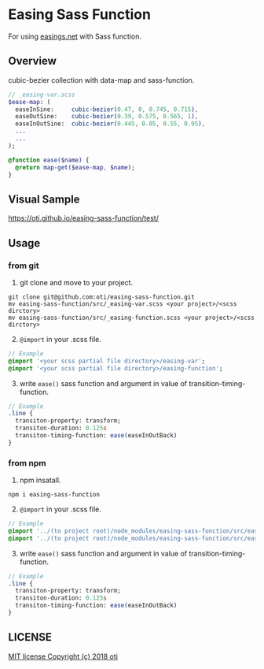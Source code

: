 
# Easing Sass Function

For using [easings.net](http://easings.net/) with Sass function.

## Overview

cubic-bezier collection with data-map and sass-function.

```Sass
// _easing-var.scss
$ease-map: (
  easeInSine:     cubic-bezier(0.47, 0, 0.745, 0.715),
  easeOutSine:    cubic-bezier(0.39, 0.575, 0.565, 1),
  easeInOutSine:  cubic-bezier(0.445, 0.05, 0.55, 0.95),
  ...
  ...
);
```

```Sass
@function ease($name) {
  @return map-get($ease-map, $name);
}
```

## Visual Sample

https://oti.github.io/easing-sass-function/test/

## Usage

### from git

1. git clone and move to your project.

```shell
git clone git@github.com:oti/easing-sass-function.git
mv easing-sass-function/src/_easing-var.scss <your project>/<scss dirctory>
mv easing-sass-function/src/_easing-function.scss <your project>/<scss dirctory>
```

2. `@import` in your .scss file.

```Sass
// Example
@import '<your scss partial file directory>/easing-var';
@import '<your scss partial file directory>/easing-function';
```

3. write `ease()` sass function and argument in value of transition-timing-function.

```Sass
// Example
.line {
  transiton-property: transform;
  transiton-duration: 0.125s
  transiton-timing-function: ease(easeInOutBack)
}
```

### from npm

1. npm insatall.

```shell
npm i easing-sass-function
```

2. `@import` in your .scss file.

```Sass
// Example
@import '../(to project root)/node_modules/easing-sass-function/src/easing-var';
@import '../(to project root)/node_modules/easing-sass-function/src/easing-function';
```

3. write `ease()` sass function and argument in value of transition-timing-function.

```Sass
// Example
.line {
  transiton-property: transform;
  transiton-duration: 0.125s
  transiton-timing-function: ease(easeInOutBack)
}
```

## LICENSE

[MIT license Copyright (c) 2018 oti](LICENSE.txt)
